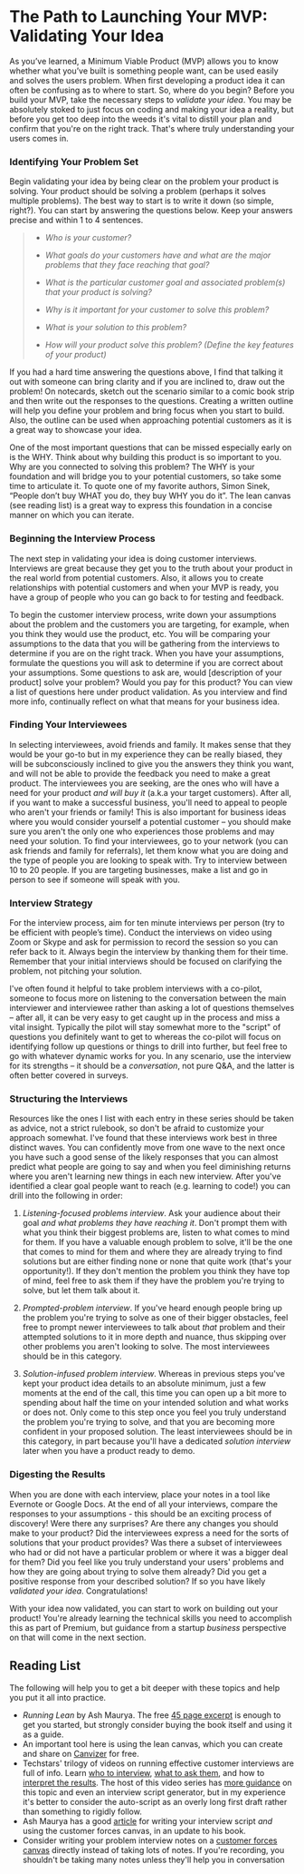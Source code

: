 # The Path to Launching Your MVP: Validating Your Idea

As you’ve learned, a Minimum Viable Product (MVP) allows you to know whether what you’ve built is something people want, can be used easily and solves the users problem. When first developing a product idea it can often be confusing as to where to start. So, where do you begin? Before you build your MVP, take the necessary steps to _validate your idea_. You may be absolutely stoked to just focus on coding and making your idea a reality, but before you get too deep into the weeds it's vital to distill your plan and confirm that you're on the right track.  That's where truly understanding your users comes in.

### Identifying Your Problem Set

Begin validating your idea by being clear on the problem your product is solving. Your product should be solving a problem (perhaps it solves multiple problems). The best way to start is to write it down (so simple, right?). You can start by answering the questions below. Keep your answers precise and within 1 to 4 sentences. 

>* _*Who is your customer?*_
>
>* _*What goals do your customers have and what are the major problems that they face reaching that goal?*_
>
>* _*What is the particular customer goal and associated problem(s) that your product is solving?*_
>
>* _*Why is it important for your customer to solve this problem?*_
>
>* _*What is your solution to this problem?*_
>
>* _*How will your product solve this problem? (Define the key features of your product)*_

If you had a hard time answering the questions above, I find that talking it out with someone can bring clarity and if you are inclined to, draw out the problem! On notecards, sketch out the scenario similar to a comic book strip and then write out the responses to the questions. Creating a written outline will help you define your problem and bring focus when you start to build. Also, the outline can be used when approaching potential customers as it is a great way to showcase your idea. 

One of the most important questions that can be missed especially early on is the WHY. Think about why building this product is so important to you. Why are you connected to solving this problem? The WHY is your foundation and will bridge you to your potential customers, so take some time to articulate it. To quote one of my favorite authors, Simon Sinek, “People don’t buy WHAT you do, they buy WHY you do it”. The lean canvas (see reading list) is a great way to express this foundation in a concise manner on which you can iterate.

### Beginning the Interview Process

The next step in validating your idea is doing customer interviews. Interviews are great because they get you to the truth about your product in the real world from potential customers. Also, it allows you to create relationships with potential customers and when your MVP is ready, you have a group of people who you can go back to for testing and feedback. 

To begin the customer interview process, write down your assumptions about the problem and the customers you are targeting, for example, when you think they would use the product, etc. You will be comparing your assumptions to the data that you will be gathering from the interviews to determine if you are on the right track. When you have your assumptions, formulate the questions you will ask to determine if you are correct about your assumptions. Some questions to ask are, would [description of your product] solve your problem? Would you pay for this product? You can view a list of questions here under product validation. As you interview and find more info, continually reflect on what that means for your business idea.

### Finding Your Interviewees

In selecting interviewees, avoid friends and family. It makes sense that they would be your go-to but in my experience they can be really biased, they will be subconsciously inclined to give you the answers they think you want, and will not be able to provide the feedback you need to make a great product. The interviewees you are seeking, are the ones who will have a need for your product _and will buy it_ (a.k.a your target customers). After all, if you want to make a successful business, you'll need to appeal to people who aren't your friends or family! This is also important for business ideas where you would consider yourself a potential customer – you should make sure you aren't the only one who experiences those problems and may need your solution. To find your interviewees, go to your network (you can ask friends and family for referrals), let them know what you are doing and the type of people you are looking to speak with. Try to interview between 10 to 20 people. If you are targeting businesses, make a list and go in person to see if someone will speak with you. 

### Interview Strategy

For the interview process, aim for ten minute interviews per person (try to be efficient with people’s time). Conduct the interviews on video using Zoom or Skype and ask for permission to record the session so you can refer back to it. Always begin the interview by thanking them for their time. Remember that your initial interviews should be focused on clarifying the problem, not pitching your solution. 

I've often found it helpful to take problem interviews with a co-pilot, someone to focus more on listening to the conversation  between the main interviewer and interviewee rather than asking a lot of questions themselves – after all, it can be very easy to get caught up in the process and miss a vital insight.  Typically the pilot will stay somewhat more to the "script" of questions you definitely want to get to whereas the co-pilot will focus on identifying follow up questions or things to drill into further, but feel free to go with whatever dynamic works for you. In any scenario, use the interview for its strengths – it should be a _conversation_, not pure Q&A, and the latter is often better covered in surveys.

### Structuring the Interviews

Resources like the ones I list with each entry in these series should be taken as advice, not a strict rulebook, so don't be afraid to customize your approach somewhat.  I've found that these interviews work best in three distinct waves.  You can confidently move from one wave to the next once you have such a good sense of the likely responses that you can almost predict what people are going to say and when you feel diminishing returns where you aren't learning new things in each new interview.  After you've identified a clear goal people want to reach (e.g. learning to code!) you can drill into the following in order: 

1. *Listening-focused problems interview*.  Ask your audience about their goal _and what problems they have reaching it_.  Don't prompt them with what you think their biggest problems are, listen to what comes to mind for them.  If you have a valuable enough problem to solve, it'll be the one that comes to mind for them and where they are already trying to find solutions but are either finding none or none that quite work (that's your opportunity!).  If they don't mention the problem you think they have top of mind, feel free to ask them if they have the problem you're trying to solve, but let them talk about it.

2. *Prompted-problem interview*.  If you've heard enough people bring up the problem you're trying to solve as one of their bigger obstacles, feel free to prompt newer interviewees to talk about _that_ problem and their attempted solutions to it in more depth and nuance, thus skipping over other problems you aren't looking to solve. The most interviewees should be in this category.

3. *Solution-infused problem interview*.  Whereas in previous steps you've kept your product idea details to an absolute minimum, just a few moments at the end of the call, this time you can open up a bit more to spending about half the time on your intended solution and what works or does not. Only come to this step once you feel you truly understand the problem you're trying to solve, and that you are becoming more confident in your proposed solution. The least interviewees should be in this category, in part because you'll have a dedicated _solution interview_ later when you have a product ready to demo.

### Digesting the Results

When you are done with each interview, place your notes in a tool like Evernote or Google Docs. At the end of all your interviews, compare the responses to your assumptions - this should be an exciting process of discovery! Were there any surprises? Are there any changes you should make to your product? Did the interviewees express a need for the sorts of solutions that your product provides? Was there a subset of interviewees who had or did not have a particular problem or where it was a bigger deal for them? Did you feel like you truly understand your users' problems and how they are going about trying to solve them already? Did you get a positive response from your described solution? If so you have likely _validated your idea_. Congratulations!

With your idea now validated, you can start to work on building out your product! You're already learning the technical skills you need to accomplish this as part of Premium, but guidance from a startup _business_ perspective on that will come in the next section.

## Reading List

The following will help you to get a bit deeper with these topics and help you put it all into practice.

* _Running Lean_ by Ash Maurya.  The free [45 page excerpt](https://leanstack.com/Running_Lean_Excerpt.pdf) is enough to get you started, but strongly consider buying the book itself and using it as a guide.
 * An important tool here is using the lean canvas, which you can create and share on [Canvizer](https://canvanizer.com/new/lean-canvas) for free.
* Techstars' trilogy of videos on running effective customer interviews are full of info.  Learn [who to interview](https://www.youtube.com/watch?v=m0kiZocBbO8), [what to ask them](https://www.youtube.com/watch?v=OTkP2JDeGWM), and how to [interpret the results](https://www.youtube.com/watch?v=sz3OA4B6hp8). The host of this video series has [more guidance](https://customerdevlabs.com/2013/11/05/how-i-interview-customers/) on this topic and even an interview script generator, but in my experience it's better to consider the auto-script as an overly long first draft rather than something to rigidly follow.
 * Ash Maurya has a good [article](https://blog.leanstack.com/the-updated-problem-interview-script-and-a-new-canvas-1e43ff267a5d) for writing your interview script _and_ using the customer forces canvas, in an update to his book.
 * Consider writing your problem interview notes on a [customer forces canvas](https://leanstack.com/customer-forces-canvas.pdf) directly instead of taking lots of notes. If you're recording, you shouldn't be taking many notes unless they'll help you in conversation
